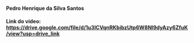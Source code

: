 #### Pedro Henrique da Silva Santos
#### Link do vídeo: https://drive.google.com/file/d/1u3ICVqnRKbibzUtp6W8NI9dyAzy6ZfuK/view?usp=drive_link
